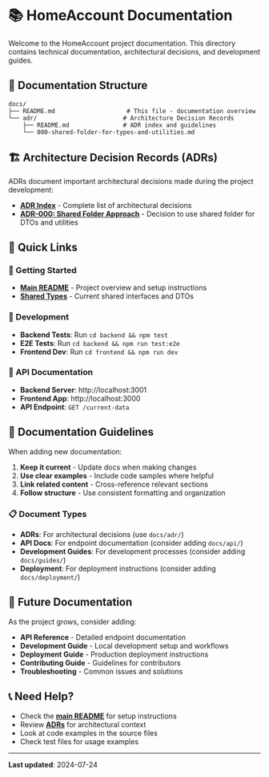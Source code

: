 # 📚 HomeAccount Documentation

Welcome to the HomeAccount project documentation. This directory contains technical documentation, architectural decisions, and development guides.

## 📁 Documentation Structure

```
docs/
├── README.md                    # This file - documentation overview
└── adr/                        # Architecture Decision Records
    ├── README.md               # ADR index and guidelines
    └── 000-shared-folder-for-types-and-utilities.md
```

## 🏗️ Architecture Decision Records (ADRs)

ADRs document important architectural decisions made during the project development:

- **[ADR Index](./adr/README.md)** - Complete list of architectural decisions
- **[ADR-000: Shared Folder Approach](./adr/000-shared-folder-for-types-and-utilities.md)** - Decision to use shared folder for DTOs and utilities

## 📖 Quick Links

### 🚀 Getting Started
- **[Main README](../README.md)** - Project overview and setup instructions
- **[Shared Types](../shared/dto.ts)** - Current shared interfaces and DTOs

### 🧪 Development
- **Backend Tests**: Run `cd backend && npm test`
- **E2E Tests**: Run `cd backend && npm run test:e2e`
- **Frontend Dev**: Run `cd frontend && npm run dev`

### 🔗 API Documentation
- **Backend Server**: http://localhost:3001
- **Frontend App**: http://localhost:3000
- **API Endpoint**: `GET /current-data`

## 📝 Documentation Guidelines

When adding new documentation:

1. **Keep it current** - Update docs when making changes
2. **Use clear examples** - Include code samples where helpful
3. **Link related content** - Cross-reference relevant sections
4. **Follow structure** - Use consistent formatting and organization

### 📋 Document Types

- **ADRs**: For architectural decisions (use `docs/adr/`)
- **API Docs**: For endpoint documentation (consider adding `docs/api/`)
- **Development Guides**: For development processes (consider adding `docs/guides/`)
- **Deployment**: For deployment instructions (consider adding `docs/deployment/`)

## 🔄 Future Documentation

As the project grows, consider adding:

- **API Reference** - Detailed endpoint documentation
- **Development Guide** - Local development setup and workflows
- **Deployment Guide** - Production deployment instructions
- **Contributing Guide** - Guidelines for contributors
- **Troubleshooting** - Common issues and solutions

## 📞 Need Help?

- Check the **[main README](../README.md)** for setup instructions
- Review **[ADRs](./adr/README.md)** for architectural context
- Look at code examples in the source files
- Check test files for usage examples

---

**Last updated**: 2024-07-24 